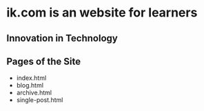 # ik.com is an website for learners
## Innovation in Technology

## Pages of the Site
* index.html
* blog.html
* archive.html
* single-post.html